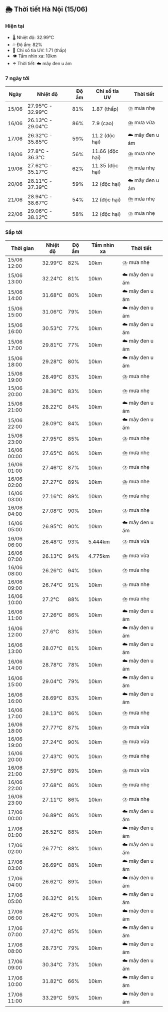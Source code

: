## 🌦️ Thời tiết Hà Nội (15/06)

### Hiện tại

- 🌡️ Nhiệt độ: 32.99℃
- 💦 Độ ẩm: 82%
- 🌟 Chỉ số tia UV: 1.71 (thấp)
- 👁️ Tầm nhìn xa: 10km
- ☂️ Thời tiết: ☁️ mây đen u ám

### 7 ngày tới

| Ngày | Nhiệt độ | Độ ẩm | Chỉ số tia UV | Thời tiết |
| --- | --- | --- | --- | --- |
| 15/06 | 27.95℃ - 32.99℃ | 81% | 1.87 (thấp) | ⛈️ mưa nhẹ |
| 16/06 | 26.13℃ - 29.04℃ | 86% | 7.9 (cao) | ⛈️ mưa vừa |
| 17/06 | 26.32℃ - 35.85℃ | 59% | 11.2 (độc hại) | ☁️ mây đen u ám |
| 18/06 | 27.8℃ - 36.3℃ | 56% | 11.66 (độc hại) | ⛈️ mưa nhẹ |
| 19/06 | 27.62℃ - 35.17℃ | 62% | 11.35 (độc hại) | ⛈️ mưa nhẹ |
| 20/06 | 28.11℃ - 37.39℃ | 59% | 12 (độc hại) | ☁️ mây đen u ám |
| 21/06 | 28.94℃ - 38.67℃ | 54% | 12 (độc hại) | ⛈️ mưa nhẹ |
| 22/06 | 29.06℃ - 38.12℃ | 58% | 12 (độc hại) | ⛈️ mưa nhẹ |

### Sắp tới

| Thời gian | Nhiệt độ | Độ ẩm | Tầm nhìn xa | Thời tiết |
| --- | --- | --- | --- | --- |
| 15/06 12:00 | 32.99℃ | 82% | 10km | ⛈️ mưa nhẹ |
| 15/06 13:00 | 32.24℃ | 81% | 10km | ☁️ mây đen u ám |
| 15/06 14:00 | 31.68℃ | 80% | 10km | ☁️ mây đen u ám |
| 15/06 15:00 | 31.06℃ | 79% | 10km | ☁️ mây đen u ám |
| 15/06 16:00 | 30.53℃ | 77% | 10km | ☁️ mây đen u ám |
| 15/06 17:00 | 29.81℃ | 77% | 10km | ☁️ mây đen u ám |
| 15/06 18:00 | 29.28℃ | 80% | 10km | ☁️ mây đen u ám |
| 15/06 19:00 | 28.49℃ | 83% | 10km | ⛈️ mưa nhẹ |
| 15/06 20:00 | 28.36℃ | 83% | 10km | ⛈️ mưa nhẹ |
| 15/06 21:00 | 28.22℃ | 84% | 10km | ☁️ mây đen u ám |
| 15/06 22:00 | 28.09℃ | 84% | 10km | ☁️ mây đen u ám |
| 15/06 23:00 | 27.95℃ | 85% | 10km | ⛈️ mưa nhẹ |
| 16/06 00:00 | 27.65℃ | 86% | 10km | ⛈️ mưa nhẹ |
| 16/06 01:00 | 27.46℃ | 87% | 10km | ⛈️ mưa nhẹ |
| 16/06 02:00 | 27.27℃ | 89% | 10km | ⛈️ mưa nhẹ |
| 16/06 03:00 | 27.16℃ | 89% | 10km | ⛈️ mưa nhẹ |
| 16/06 04:00 | 27.08℃ | 90% | 10km | ⛈️ mưa nhẹ |
| 16/06 05:00 | 26.95℃ | 90% | 10km | ☁️ mây đen u ám |
| 16/06 06:00 | 26.48℃ | 93% | 5.444km | ⛈️ mưa vừa |
| 16/06 07:00 | 26.13℃ | 94% | 4.775km | ⛈️ mưa vừa |
| 16/06 08:00 | 26.26℃ | 94% | 10km | ⛈️ mưa nhẹ |
| 16/06 09:00 | 26.74℃ | 91% | 10km | ⛈️ mưa nhẹ |
| 16/06 10:00 | 27.2℃ | 88% | 10km | ⛈️ mưa nhẹ |
| 16/06 11:00 | 27.26℃ | 86% | 10km | ☁️ mây đen u ám |
| 16/06 12:00 | 27.6℃ | 83% | 10km | ☁️ mây đen u ám |
| 16/06 13:00 | 28.07℃ | 81% | 10km | ☁️ mây đen u ám |
| 16/06 14:00 | 28.78℃ | 78% | 10km | ☁️ mây đen u ám |
| 16/06 15:00 | 29.04℃ | 79% | 10km | ☁️ mây đen u ám |
| 16/06 16:00 | 28.69℃ | 83% | 10km | ☁️ mây đen u ám |
| 16/06 17:00 | 28.13℃ | 86% | 10km | ⛈️ mưa nhẹ |
| 16/06 18:00 | 27.77℃ | 87% | 10km | ⛈️ mưa vừa |
| 16/06 19:00 | 27.24℃ | 90% | 10km | ⛈️ mưa vừa |
| 16/06 20:00 | 27.43℃ | 90% | 10km | ⛈️ mưa nhẹ |
| 16/06 21:00 | 27.59℃ | 89% | 10km | ⛈️ mưa vừa |
| 16/06 22:00 | 27.68℃ | 86% | 10km | ⛈️ mưa nhẹ |
| 16/06 23:00 | 27.11℃ | 86% | 10km | ⛈️ mưa nhẹ |
| 17/06 00:00 | 26.89℃ | 86% | 10km | ☁️ mây đen u ám |
| 17/06 01:00 | 26.52℃ | 88% | 10km | ☁️ mây đen u ám |
| 17/06 02:00 | 26.77℃ | 88% | 10km | ☁️ mây đen u ám |
| 17/06 03:00 | 26.69℃ | 88% | 10km | ☁️ mây đen u ám |
| 17/06 04:00 | 26.62℃ | 89% | 10km | ☁️ mây đen u ám |
| 17/06 05:00 | 26.32℃ | 91% | 10km | ☁️ mây đen u ám |
| 17/06 06:00 | 26.42℃ | 90% | 10km | ☁️ mây đen u ám |
| 17/06 07:00 | 27.42℃ | 85% | 10km | ☁️ mây đen u ám |
| 17/06 08:00 | 28.73℃ | 79% | 10km | ☁️ mây đen u ám |
| 17/06 09:00 | 30.34℃ | 73% | 10km | ☁️ mây đen u ám |
| 17/06 10:00 | 31.82℃ | 66% | 10km | ☁️ mây đen u ám |
| 17/06 11:00 | 33.29℃ | 59% | 10km | ☁️ mây đen u ám |
